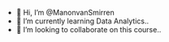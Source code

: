 - 👋 Hi, I’m @ManonvanSmirren
- 🌱 I’m currently learning Data Analytics..
- 💞️ I’m looking to collaborate on this course..

<!---
ManonvanSmirren/ManonvanSmirren is a ✨ special ✨ repository because its `README.md` (this file) appears on your GitHub profile.
You can click the Preview link to take a look at your changes.
--->
